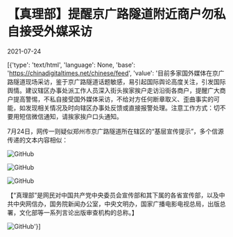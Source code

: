 # 【真理部】提醒京广路隧道附近商户勿私自接受外媒采访

2021-07-24

[{'type': 'text/html', 'language': None, 'base': 'https://chinadigitaltimes.net/chinese/feed', 'value': '目前多家国外媒体在京广路隧道现场采访，鉴于京广路隧道话题敏感，易引起国际舆论高度关注，引发国际舆情。建议辖区办事处派工作人员深入街头挨家挨户走访沿街各商户，提醒广大商户提高警惕，不私自接受国外媒体采访，不给对方任何断章取义、歪曲事实的可能，如发现相关情况及时向辖区办事处反馈或直接报警处理。注意工作方式：切不要用短信微信通知，请挨家挨户口头通知。

7月24日，网传一则疑似郑州市京广路隧道所在辖区的“基层宣传提示”，多个信源传递的文本内容相似：

![GitHub](https://chinadigitaltimes.net/chinese/files/2021/07/image-1627146694819.png)

![GitHub](https://chinadigitaltimes.net/chinese/files/2021/07/image-1627146903501.png)

![GitHub](https://chinadigitaltimes.net/chinese/files/2021/07/image-1627146914181.png)

【“真理部”是网民对中国共产党中央委员会宣传部和其下属的各省宣传部，以及中共中央网信办，国务院新闻办公室，中央文明办，国家广播电影电视总局，出版总署，文化部等一系列言论出版审查机构的总称。】

![GitHub](https://chinadigitaltimes.net/chinese/files/2011/10/zhenlibu2.jpg)'}]